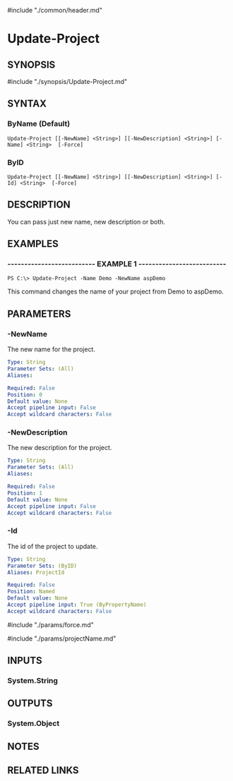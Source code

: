 #include "./common/header.md"

# Update-Project

## SYNOPSIS
#include "./synopsis/Update-Project.md"

## SYNTAX

### ByName (Default)
```
Update-Project [[-NewName] <String>] [[-NewDescription] <String>] [-Name] <String>  [-Force]
```

### ByID
```
Update-Project [[-NewName] <String>] [[-NewDescription] <String>] [-Id] <String>  [-Force]
```

## DESCRIPTION
You can pass just new name, new description or both.

## EXAMPLES

### -------------------------- EXAMPLE 1 --------------------------
```
PS C:\> Update-Project -Name Demo -NewName aspDemo
```

This command changes the name of your project from Demo to aspDemo.

## PARAMETERS

### -NewName
The new name for the project.

```yaml
Type: String
Parameter Sets: (All)
Aliases: 

Required: False
Position: 0
Default value: None
Accept pipeline input: False
Accept wildcard characters: False
```

### -NewDescription
The new description for the project.

```yaml
Type: String
Parameter Sets: (All)
Aliases: 

Required: False
Position: 1
Default value: None
Accept pipeline input: False
Accept wildcard characters: False
```

### -Id
The id of the project to update.

```yaml
Type: String
Parameter Sets: (ByID)
Aliases: ProjectId

Required: False
Position: Named
Default value: None
Accept pipeline input: True (ByPropertyName)
Accept wildcard characters: False
```

#include "./params/force.md"

#include "./params/projectName.md"

## INPUTS

### System.String

## OUTPUTS

### System.Object

## NOTES

## RELATED LINKS